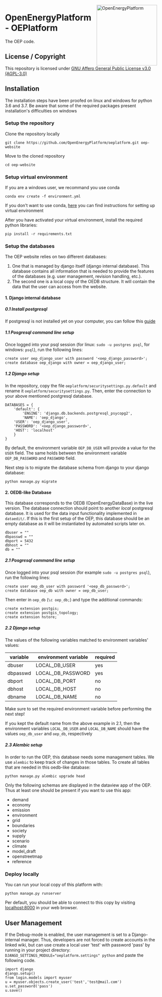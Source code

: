 ﻿<a href="http://oep.iks.cs.ovgu.de/"><img align="right" width="200" height="200" src="https://avatars2.githubusercontent.com/u/37101913?s=400&u=9b593cfdb6048a05ea6e72d333169a65e7c922be&v=4" alt="OpenEnergyPlatform"></a>

# OpenEnergyPlatform - OEPlatform

The OEP code.

## License / Copyright

This repository is licensed under [GNU Affero General Public License v3.0 (AGPL-3.0)](https://www.gnu.org/licenses/agpl-3.0.en.html)

## Installation


The installation steps have been proofed on linux and windows for python 3.6 and 3.7. Be aware that some of the required packages present installation's difficulties on windows


### Setup the repository

Clone the repository locally

    git clone https://github.com/OpenEnergyPlatform/oeplatform.git oep-website


Move to the cloned repository

    cd oep-website 


### Setup virtual environment


If you are a windows user, we recommand you use conda

    conda env create -f environment.yml


If you don't want to use conda, [here](https://packaging.python.org/guides/installing-using-pip-and-virtual-environments/) you can find instructions for setting up virtual environment


After you have activated your virtual environment, install the required python libraries:

    pip install -r requirements.txt



### Setup the databases

The OEP website relies on two different databases: 
1. One that is managed by django itself (django internal database). 
This database contains all information that is needed to provide the features
of the databases (e.g. user management, revision handling, etc.). 
2. The second one is a local copy of the OEDB structure. It
will contain the data that the user can access from the website.

#### 1. Django internal database
##### 0.1 Install postgresql

If postgresql is not installed yet on your computer, you can follow this [guide](https://wam.readthedocs.io/en/latest/getting_started.html#installation-from-scratch)

##### 1.1 Posgresql command line setup

Once logged into your psql session (for linux: `sudo -u postgres psql`, for windows: `psql`), run the following lines:

    create user oep_django_user with password '<oep_django_password>';
    create database oep_django with owner = oep_django_user;

##### 1.2 Django setup

In the repository, copy the file `oeplatform/securitysettings.py.default` and rename it `oeplatform/securitysettings.py`. Then, enter the connection to your above mentioned postgresql database.

    DATABASES = {
        'default': {
            'ENGINE': 'django.db.backends.postgresql_psycopg2',
            'NAME': 'oep_django',
    	'USER': 'oep_django_user',
    	'PASSWORD': '<oep_django_password>',
    	'HOST': 'localhost'                      
    	}
    }

By default, the environment variable `OEP_DB_USER` will provide a value for the `USER` field.
The same holds between the environment variable `OEP_DB_PASSWORD` and `PASSWORD` field.

Next step is to migrate the database schema from django to your django database:

    python manage.py migrate


#### 2. OEDB-like Database

This database corresponds to the OEDB (OpenEnergyDataBase) in the live version.
The database connection should point to another *local* postgresql database.
It is used for the data input functionality implemented in `dataedit/`.
If this is the first setup of the OEP, this database should be an empty database as
it will be instantiated by automated scripts later on.

    dbuser = ""
    dbpasswd = ""
    dbport = 5432
    dbhost = ""
    db = ""

##### 2.1 Posgresql command line setup

Once logged into your psql session (for example `sudo -u postgres psql`), run the following lines:

    create user oep_db_user with password '<oep_db_password>';
    create database oep_db with owner = oep_db_user;

Then enter in `oep_db` (`\c oep_db;`) and type the additional commands:

    create extension postgis;
    create extension postgis_topology;
    create extension hstore;

##### 2.2 Django setup

The values of the following variables matched to environment variables' values:

| variable | environment variable  | required |
|---|---|---|
| dbuser | LOCAL_DB_USER  |yes|
| dbpasswd | LOCAL_DB_PASSWORD |yes|
| dbport | LOCAL_DB_PORT |no|
| dbhost | LOCAL_DB_HOST |no|
| dbname | LOCAL_DB_NAME |no|

Make sure to set the required environment variable before performing the next step!

If you kept the default name from the above example in 2.1, then the environment variables
`LOCAL_DB_USER` and `LOCAL_DB_NAME` should have the values `oep_db_user` and `oep_db`, respectively

##### 2.3 Alembic setup

In order to run the OEP, this database needs some management tables.
We use `alembic` to keep track of changes in those tables. To create all tables that are needed
in this oedb-like database:

    python manage.py alembic upgrade head

Only the following schemas are displayed in the dataview app of the OEP. Thus at
least one should be present if you want to use this app:

* demand
* economy
* emission
* environment
* grid
* boundaries
* society
* supply
* scenario
* climate
* model_draft
* openstreetmap
* reference

### Deploy locally
  
You can run your local copy of this platform with:

    python manage.py runserver
    
Per default, you should be able to connect to this copy by visiting [localhost:8000](http://localhost:8000) in your web browser.

## User Management

If the Debug-mode is enabled, the user management is set to a Django-internal manager. Thus, developers are not forced to create accounts in the linked wiki, but can use create a local user 'test' with password 'pass' by running in your project directory: `DJANGO_SETTINGS_MODULE="oeplatform.settings" python` and paste the following code.

    import django
    django.setup()
    from login.models import myuser
    u = myuser.objects.create_user('test','test@mail.com')
    u.set_password('pass')
    u.save()

